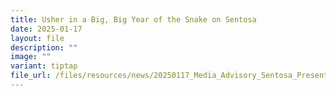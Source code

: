 ```yaml
---
title: Usher in a Big, Big Year of the Snake on Sentosa
date: 2025-01-17
layout: file
description: ""
image: ""
variant: tiptap
file_url: /files/resources/news/20250117_Media_Advisory_Sentosa_Presents_CNY_updates__FINAL_clean_.pdf
---
```

